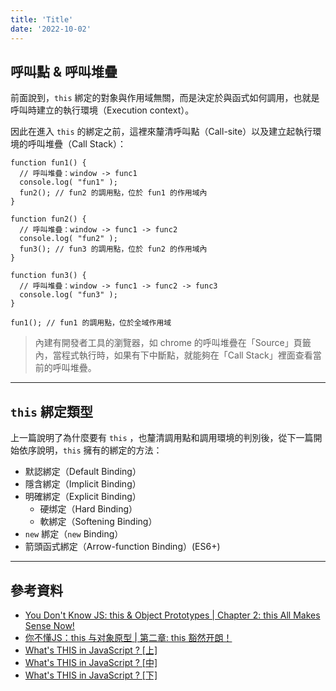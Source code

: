 ```yaml
---
title: 'Title'
date: '2022-10-02'
---
```


## 呼叫點 & 呼叫堆疊

前面說到，`this` 綁定的對象與作用域無關，而是決定於與函式如何調用，也就是呼叫時建立的執行環境（Execution context）。

因此在進入 `this`  的綁定之前，這裡來釐清呼叫點（Call-site）以及建立起執行環境的呼叫堆疊（Call Stack）：

```
function fun1() {
  // 呼叫堆疊：window -> func1
  console.log( "fun1" );
  fun2(); // fun2 的調用點，位於 fun1 的作用域內
}

function fun2() {
  // 呼叫堆疊：window -> func1 -> func2
  console.log( "fun2" );
  fun3(); // fun3 的調用點，位於 fun2 的作用域內
}

function fun3() {
  // 呼叫堆疊：window -> func1 -> func2 -> func3
  console.log( "fun3" );
}

fun1(); // fun1 的調用點，位於全域作用域
```

> 內建有開發者工具的瀏覽器，如 chrome 的呼叫堆疊在「Source」頁籤內，當程式執行時，如果有下中斷點，就能夠在「Call Stack」裡面查看當前的呼叫堆疊。

---

## `this` 綁定類型
上一篇說明了為什麼要有 `this` ，也釐清調用點和調用環境的判別後，從下一篇開始依序說明，`this` 擁有的綁定的方法：

- 默認綁定（Default Binding）
- 隱含綁定（Implicit Binding）
- 明確綁定（Explicit Binding）
	- 硬绑定（Hard Binding）
	- 軟綁定（Softening Binding）
- `new` 綁定（`new` Binding）
- 箭頭函式綁定（Arrow-function Binding）(ES6+)

---

## 參考資料
- [You Don't Know JS: this & Object Prototypes | Chapter 2: this All Makes Sense Now!](https://github.com/getify/You-Dont-Know-JS/blob/1st-ed/this%20%26%20object%20prototypes/ch2.md)
- [你不懂JS：this 与对象原型 | 第二章: this 豁然开朗！](https://github.com/CuiFi/You-Dont-Know-JS-CN/blob/master/this%20%26%20object%20prototypes/ch2.md)
- [What's THIS in JavaScript ? [上]](https://kuro.tw/posts/2017/10/12/What-is-THIS-in-JavaScript-%E4%B8%8A/)
- [What's THIS in JavaScript ? [中]](https://kuro.tw/posts/2017/10/17/What-s-THIS-in-JavaScript-%E4%B8%AD/)
- [What's THIS in JavaScript ? [下]](https://kuro.tw/posts/2017/10/20/What-is-THIS-in-JavaScript-%E4%B8%8B/)
